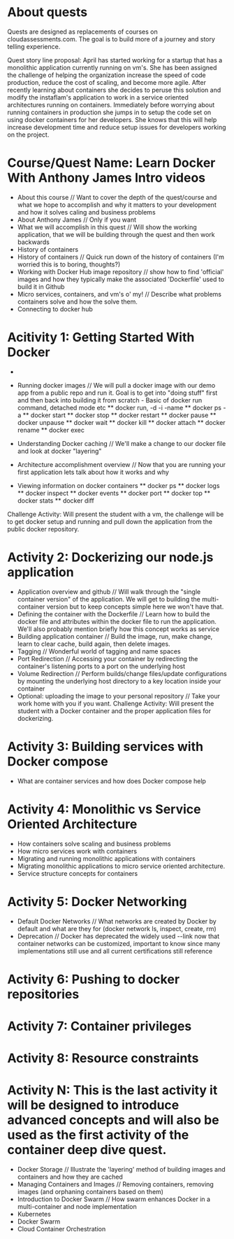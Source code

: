 
# About quests 
Quests are designed as replacements of courses on cloudassessments.com. The goal is to build more of a journey and story telling experience.

Quest story line proposal: April has started working for a startup that has a monolithic application currently running on vm's. She has been assigned the challenge of helping the organization increase the speed of code production, reduce the cost of scaling, and become more agile. After recently learning about containers she decides to peruse this solution and modify the instaflam's application to work in a service oriented architectures running on containers. Immediately before worrying about running containers in production she jumps in to setup the code set on using docker containers for her developers. She knows that this will help increase development time and reduce setup issues for developers working on the project.

# Course/Quest Name: Learn Docker With Anthony James Intro videos
* About this course // Want to cover the depth of the quest/course and what we hope to accomplish and why it matters to your development and how it solves caling and business problems
* About Anthony James // Only if you want
* What we will accomplish in this quest // Will show the working application, that we will be building through the quest and then work backwards
* History of containers
* History of containers // Quick run down of the history of containers (I'm worried this is to boring, thoughts?)
* Working with Docker Hub image repository // show how to find 'official' images and how they typically make the associated 'Dockerfile' used to build it in Github
* Micro services, containers, and vm's o' my! // Describe what problems containers solve and how the solve them.
* Connecting to docker hub

# Acitivity 1: Getting Started With Docker
*
* Running docker images // We will pull a docker image with our demo app from a public repo and run it. Goal is to get into "doing stuff" first and then back into building it from scratch - Basic of docker run command, detached mode etc
** docker run, -d -i -name
** docker ps -a
** docker start
** docker stop
** docker restart
** docker pause
** docker unpause
** docker wait
** docker kill
** docker attach
** docker rename
** docker exec

* Understanding Docker caching // We'll make a change to our docker file and look at docker "layering"
* Architecture accomplishment overview // Now that you are running your first application lets talk about how it works and why
* Viewing information on docker containers 
** docker ps 
** docker logs
** docker inspect
** docker events
** docker port
** docker top
** docker stats
** docker diff

Challenge Activity: Will present the student with a vm, the challenge will be to get docker setup and running and pull down the application from the public docker repository.

# Activity 2: Dockerizing our node.js application
* Application overview and github // Will walk through the "single container version" of the  application. We will get to building the multi-container version but to keep concepts simple here we won't have that.
* Defining the container with the Dockerfile // Learn how to build the docker file and attributes within the docker file to run the application. We'll also probably mention briefly how this concept works as service
* Building application container // Build the image, run, make change, learn to clear cache, build again, then delete images.
* Tagging // Wonderful world of tagging and name spaces
* Port Redirection // Accessing your container by redirecting the container's listening ports to a port on the underlying host 
* Volume Redirection // Perform builds/change files/update configurations by mounting the underlying host directory to a key location inside your container
* Optional: uploading the image to your personal repository // Take your work home with you if you want. 
Challenge Activity: Will present the student with a Docker container and the proper application files for dockerizing. 

# Activity 3: Building services with Docker compose
* What are container services and how does Docker compose help

# Activity 4: Monolithic vs Service Oriented Architecture 
* How containers solve scaling and business problems
* How micro services work with containers
* Migrating and running monolithic applications with containers
* Migrating monolithic applications to micro service oriented architecture.
* Service structure concepts for containers

# Activity 5: Docker Networking
* Default Docker Networks // What networks are created by Docker by default and what are they for (docker network ls, inspect, create, rm)
* Deprecation // Docker has deprecated the widely used --link now that container networks can be customized, important to know since many implementations still use and all current certifications still reference

# Activity 6: Pushing to docker repositories 

# Activity 7: Container privileges

# Activity 8: Resource constraints

# Activity N: This is the last activity it will be designed to introduce advanced concepts and will also be used as the first activity of the container deep dive quest.
* Docker Storage // Illustrate the 'layering' method of building images and containers and how they are cached
* Managing Containers and Images // Removing containers, removing images (and orphaning containers based on them)
* Introduction to Docker Swarm // How swarm enhances Docker in a multi-container and node implementation
* Kubernetes 
* Docker Swarm
* Cloud Container Orchestration 
